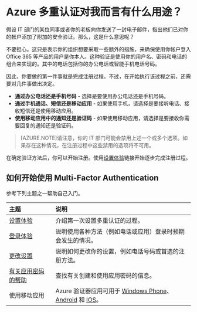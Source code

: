 <properties 
	pageTitle="Azure Multi-Factor Authentication 对我而言有什么用途？" 
	description="本 Azure Multi-Factor Authentication 页面将会帮助你的最终用户开始使用 Azure Multi-Factor Authentication。" 
	services="multi-factor-authentication" 
	documentationCenter="" 
	authors="billmath" 
	manager="terrylan" 
	editor="bryanla"/>

<tags 
	ms.service="multi-factor-authentication"  
	ms.date="06/30/2015" 
	wacn.date="12/17/2015"/>



# Azure 多重认证对我而言有什么用途？

假设 IT 部门的某位同事或者你的老板向你发送了一封电子邮件，指出他们已对你的帐户添加了附加的安全验证。那么，这是什么意思呢？

不要担心。这只是表示你的组织想要采取一些额外的措施，来确保使用你帐户登入 Office 365 等产品的用户是你本人。这种验证是使用你的用户名、密码和电话的组合来实现的。其中的电话包括你的办公电话或智能手机电话号码。

因此，你要做的第一件事就是完成注册过程。不过，在开始执行该过程之前，还需要对几件事做出决定。

- **通过办公电话还是手机号码** - 选择是要使用办公电话还是手机号码。
- **通过手机通话、短信还是移动应用** - 如果使用手机，请选择是要接听电话、接收短信还是使用移动应用。
- **使用移动应用中的通知还是验证码** - 如果使用移动应用，请选择是要接收你需要回复的通知还是验证码。

> [AZURE.NOTE]请注意，你的 IT 部门可能会禁用上述一个或多个选项。如果存在这种情况，在注册过程中这些禁用的选项将不可用。

在确定验证方法后，你可以开始注册。使用[设置体验](/documentation/articles/multi-factor-authentication-end-user-first-time)链接开始逐步完成注册过程。


## 如何开始使用 Multi-Factor Authentication

参考下列主题之一帮助自己入门。

主题|说明
:------------- | :------------- | 
[设置体验](/documentation/articles/multi-factor-authentication-end-user-first-time)| 介绍第一次设置多重认证的过程。
[登录体验](/documentation/articles/multi-factor-authentication-end-user-signin)|说明使用各种方法（例如电话或应用）登录时预期会发生的情况。
[更改设置](/documentation/articles/multi-factor-authentication-end-user-manage-settings)|说明如何更改你的设置，例如电话号码或首选的注册方法。
[有关应用密码的帮助](/documentation/articles/multi-factor-authentication-end-user-app-passwords)| 查找有关创建和使用应用密码的信息。
使用移动应用|Azure 验证器应用可用于 [Windows Phone](http://www.windowsphone.com/zh-cn/store/app/azure-authenticator/03a5b2bf-6066-418f-b569-e8aecbc06e50)、[Android](https://play.google.com/store/apps/details?id=com.azure.authenticator) 和 [IOS](https://itunes.apple.com/us/app/azure-authenticator/id983156458)。

 

<!---HONumber=69-->